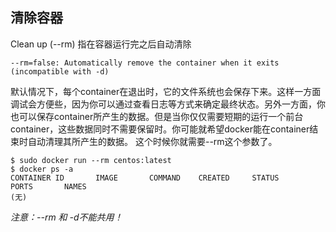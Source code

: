 
## 清除容器



Clean up (--rm)  指在容器运行完之后自动清除

	--rm=false: Automatically remove the container when it exits (incompatible with -d)
	

默认情况下，每个container在退出时，它的文件系统也会保存下来。这样一方面调试会方便些，因为你可以通过查看日志等方式来确定最终状态。另外一方面，你也可以保存container所产生的数据。但是当你仅仅需要短期的运行一个前台container，这些数据同时不需要保留时。你可能就希望docker能在container结束时自动清理其所产生的数据。
这个时候你就需要--rm这个参数了。


	$ sudo docker run --rm centos:latest 
	$ docker ps -a
	CONTAINER ID       IMAGE       COMMAND    CREATED     STATUS       PORTS       NAMES
	(无)
	
*注意：--rm 和 -d不能共用！*

